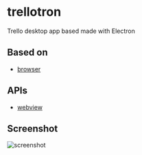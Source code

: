 # trellotron

Trello desktop app based made with Electron

## Based on
* [browser](https://github.com/hokein/electron-sample-apps/tree/master/webview/browser)

## APIs

* [webview](https://github.com/atom/electron/blob/master/docs/api/web-view-tag.md)


## Screenshot
![screenshot](/webview/browser/screenshot/screenshot.png)
